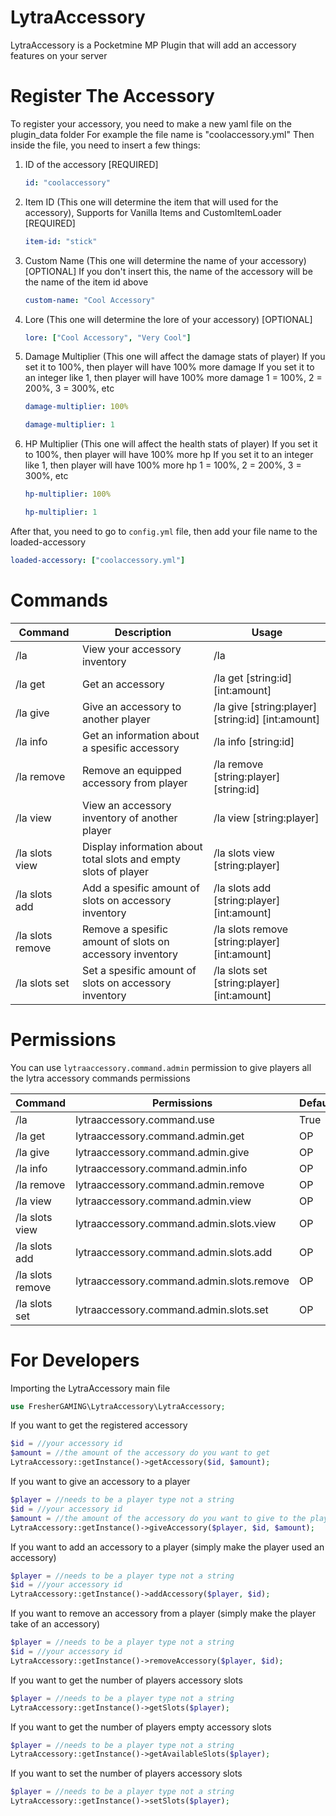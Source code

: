 # LytraAccessory
LytraAccessory is a Pocketmine MP Plugin that will add an accessory features on your server

# Register The Accessory
To register your accessory, you need to make a new yaml file on the plugin_data folder
For example the file name is "coolaccessory.yml"
Then inside the file, you need to insert a few things:
1. ID of the accessory [REQUIRED]
   ```yaml
   id: "coolaccessory"
   ```
2. Item ID (This one will determine the item that will used for the accessory), Supports for Vanilla Items and CustomItemLoader [REQUIRED]
   ```yaml
   item-id: "stick"
   ```
3. Custom Name (This one will determine the name of your accessory) [OPTIONAL]
   If you don't insert this, the name of the accessory will be the name of the item id above
   ```yaml
   custom-name: "Cool Accessory"
   ```
4. Lore (This one will determine the lore of your accessory) [OPTIONAL]
   ```yaml
   lore: ["Cool Accessory", "Very Cool"]
   ```
5. Damage Multiplier (This one will affect the damage stats of player)
   If you set it to 100%, then player will have 100% more damage
   If you set it to an integer like 1, then player will have 100% more damage
   1 = 100%, 2 = 200%, 3 = 300%, etc
   ```yaml
   damage-multiplier: 100%
   ```
   ```yaml
   damage-multiplier: 1
   ```
6. HP Multiplier (This one will affect the health stats of player)
   If you set it to 100%, then player will have 100% more hp
   If you set it to an integer like 1, then player will have 100% more hp
   1 = 100%, 2 = 200%, 3 = 300%, etc
   ```yaml
   hp-multiplier: 100%
   ```
   ```yaml
   hp-multiplier: 1
   ```
After that, you need to go to `config.yml` file, then add your file name to the loaded-accessory
```yaml
loaded-accessory: ["coolaccessory.yml"]
```

# Commands
| Command            | Description                                                          | Usage                                                |
| ------------------ | -------------------------------------------------------------------- | ---------------------------------------------------- |
| /la                | View your accessory inventory                                        | /la                                                  |
| /la get            | Get an accessory                                                     | /la get [string:id] [int:amount]                     |
| /la give           | Give an accessory to another player                                  | /la give [string:player] [string:id] [int:amount]    |
| /la info           | Get an information about a spesific accessory                        | /la info [string:id]                                 |
| /la remove         | Remove an equipped accessory from player                             | /la remove [string:player] [string:id]               |
| /la view           | View an accessory inventory of another player                        | /la view [string:player]                             |
| /la slots view     | Display information about total slots and empty slots of player      | /la slots view [string:player]                       |
| /la slots add      | Add a spesific amount of slots on accessory inventory                | /la slots add [string:player] [int:amount]           |
| /la slots remove   | Remove a spesific amount of slots on accessory inventory             | /la slots remove [string:player] [int:amount]        |
| /la slots set      | Set a spesific amount of slots on accessory inventory                | /la slots set [string:player] [int:amount]           |

# Permissions
You can use `lytraaccessory.command.admin` permission to give players all the lytra accessory commands permissions

| Command            | Permissions                                  | Default |
| ------------------ | -------------------------------------------- | ------- |
| /la                | lytraaccessory.command.use                   | True    |
| /la get            | lytraaccessory.command.admin.get             | OP      |
| /la give           | lytraaccessory.command.admin.give            | OP      |
| /la info           | lytraaccessory.command.admin.info            | OP      |
| /la remove         | lytraaccessory.command.admin.remove          | OP      |
| /la view           | lytraaccessory.command.admin.view            | OP      |
| /la slots view     | lytraaccessory.command.admin.slots.view      | OP      |
| /la slots add      | lytraaccessory.command.admin.slots.add       | OP      |
| /la slots remove   | lytraaccessory.command.admin.slots.remove    | OP      |
| /la slots set      | lytraaccessory.command.admin.slots.set       | OP      |

# For Developers
Importing the LytraAccessory main file
```php
use FresherGAMING\LytraAccessory\LytraAccessory;
```
If you want to get the registered accessory
```php
$id = //your accessory id
$amount = //the amount of the accessory do you want to get
LytraAccessory::getInstance()->getAccessory($id, $amount);
```

If you want to give an accessory to a player
```php
$player = //needs to be a player type not a string
$id = //your accessory id
$amount = //the amount of the accessory do you want to give to the player
LytraAccessory::getInstance()->giveAccessory($player, $id, $amount);
```

If you want to add an accessory to a player (simply make the player used an accessory)
```php
$player = //needs to be a player type not a string
$id = //your accessory id
LytraAccessory::getInstance()->addAccessory($player, $id);
```

If you want to remove an accessory from a player (simply make the player take of an accessory)
```php
$player = //needs to be a player type not a string
$id = //your accessory id
LytraAccessory::getInstance()->removeAccessory($player, $id);
```

If you want to get the number of players accessory slots
```php
$player = //needs to be a player type not a string
LytraAccessory::getInstance()->getSlots($player);
```

If you want to get the number of players empty accessory slots
```php
$player = //needs to be a player type not a string
LytraAccessory::getInstance()->getAvailableSlots($player);
```

If you want to set the number of players accessory slots
```php
$player = //needs to be a player type not a string
LytraAccessory::getInstance()->setSlots($player);
```
